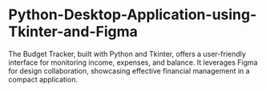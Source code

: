 # Python-Desktop-Application-using-Tkinter-and-Figma
The Budget Tracker, built with Python and Tkinter, offers a user-friendly interface for monitoring income, expenses, and balance. It leverages Figma for design collaboration, showcasing effective financial management in a compact application.
